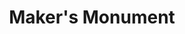---
pid: ls201
title: Maker's Monument
location_transcription: N 3rd St. & Cherry St (design district)
coordinates: "[-75.145094261623, 39.953181239321]"
zipcode: '19103'
gen_neighborhood: Center City
neighborhood: Rittenhouse Square,Avenue of The Arts,Logan Square,Fitler Square
outside_phl: 
age: '22'
age_range: 20-29
instagram: 
image_file_name: ls_201.jpg
proposal_transcription: Picture of many arms coming out of a base.  The base looks
  like the side of a Swiss army knife and is titled //MAKE// and each hand was holding
  another tool.  All genders and races are represented with the arms.  A monument
  to those Philadelphians proudly carrying on their heritage. Designing, creating,
  and working with their hands that stretches back to Philly's industrial past, and
  also to its greatest visionaries such as Ben Franklin.
topic: History,Immigration,Race Ethnicity
topic_summary: 0, 0, 0, 0
type: Sculpture Statue
keywords_other: 
credit: Justin Horst
image_labels: 
twitter: 
facebook: 
permalink: "/monuments/ls201/"
layout: item-page
---